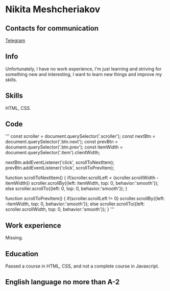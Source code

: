 # Nikita Meshcheriakov


## Contacts for communication
[Telegram](https://t.me/Spayker669)


## Info
Unfortunately, I have no work experience, I'm just learning and striving for something new and interesting, I want to learn new things and improve my skills.

## Skills
HTML, CSS.

## Code
'''
const scroller = document.querySelector('.scroller');
const nextBtn = document.querySelector('.btn.next');
const prevBtn = document.querySelector('.btn.prev');
const itemWidth = document.querySelector('.item').clientWidth;

nextBtn.addEventListener('click', scrollToNextItem);
prevBtn.addEventListener('click', scrollToPrevItem);

function scrollToNextItem() {
if(scroller.scrollLeft < (scroller.scrollWidth - itemWidth))
  scroller.scrollBy({left: itemWidth, top: 0, behavior:'smooth'});
else
  scroller.scrollTo({left: 0, top: 0, behavior:'smooth'});
}

function scrollToPrevItem() {
if(scroller.scrollLeft != 0)
  scroller.scrollBy({left: -itemWidth, top: 0, behavior:'smooth'});
else
  scroller.scrollTo({left: scroller.scrollWidth, top: 0, behavior:'smooth'});
}
'''

## Work experience
Missing.

## Education
Passed a course in HTML, CSS, and not a complete course in Javascript.

## English language no more than A-2

